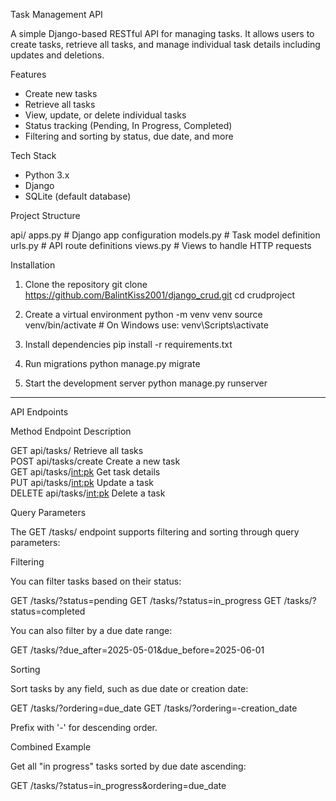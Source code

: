 
Task Management API

A simple Django-based RESTful API for managing tasks. It allows users to create tasks, retrieve all tasks, and manage individual task details including updates and deletions.


Features

- Create new tasks
- Retrieve all tasks
- View, update, or delete individual tasks
- Status tracking (Pending, In Progress, Completed)
- Filtering and sorting by status, due date, and more


Tech Stack

- Python 3.x
- Django
- SQLite (default database)



Project Structure

api/
apps.py         # Django app configuration
models.py       # Task model definition
urls.py         # API route definitions
views.py        # Views to handle HTTP requests


Installation

1. Clone the repository
   git clone https://github.com/BalintKiss2001/django_crud.git
   cd crudproject

2. Create a virtual environment
   python -m venv venv
   source venv/bin/activate  # On Windows use: venv\Scripts\activate

3. Install dependencies
   pip install -r requirements.txt

4. Run migrations
   python manage.py migrate

5. Start the development server
   python manage.py runserver

---

API Endpoints

 Method  Endpoint            Description              

 GET     api/tasks/             Retrieve all tasks       
 POST    api/tasks/create       Create a new task        
 GET     api/tasks/<int:pk>     Get task details         
 PUT     api/tasks/<int:pk>     Update a task            
 DELETE  api/tasks/<int:pk>     Delete a task            



Query Parameters

The GET /tasks/ endpoint supports filtering and sorting through query parameters:

Filtering

You can filter tasks based on their status:

GET /tasks/?status=pending
GET /tasks/?status=in_progress
GET /tasks/?status=completed

You can also filter by a due date range:

GET /tasks/?due_after=2025-05-01&due_before=2025-06-01

Sorting

Sort tasks by any field, such as due date or creation date:

GET /tasks/?ordering=due_date
GET /tasks/?ordering=-creation_date

Prefix with '-' for descending order.

Combined Example

Get all "in progress" tasks sorted by due date ascending:

GET /tasks/?status=in_progress&ordering=due_date

